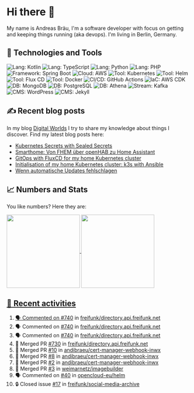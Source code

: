 # Hi there 👋

My name is Andreas Bräu, I'm a software developer with focus on getting and keeping things running (aka devops). I'm living in Berlin, Germany.

## 🧰 Technologies and Tools

![Lang: Kotlin](https://img.shields.io/badge/Lang-Kotlin-blue?style=flat&logo=Kotlin&logoColor=white)
![Lang: TypeScript](https://img.shields.io/badge/Lang-TypeScript-blue?style=flat&logo=TypeScript&logoColor=white)
![Lang: Python](https://img.shields.io/badge/Lang-Python-blue?style=flat&logo=Python&logoColor=white)
![Lang: PHP](https://img.shields.io/badge/Lang-PHP-blue?style=flat&logo=php&logoColor=white)
![Framework: Spring Boot](https://img.shields.io/badge/Framework-Spring%20Boot-blue?style=flat&logo=Spring-Boot&logoColor=white)
![Cloud: AWS](https://img.shields.io/badge/Cloud-AWS-blue?style=flat&logo=Amazon-AWS&logoColor=white)
![Tool: Kubernetes](https://img.shields.io/badge/Cloud-Kubernetes-blue?style=flat&logo=Kubernetes&logoColor=white)
![Tool: Helm](https://img.shields.io/badge/CI%2FCD-Helm-blue?style=flat&logo=Helm&logoColor=white)
![Tool: Flux CD](https://img.shields.io/badge/CI%2FCD-Flux%20CD-blue?style=flat&logo=Flux&logoColor=white)
![Tool: Docker](https://img.shields.io/badge/Tool-Docker-blue?style=flat&logo=Docker&logoColor=white)
![CI/CD: GitHub Actions](https://img.shields.io/badge/CI%2FCD-GitHub%20Actions-blue?style=flat&logo=GitHub%20Actions&logoColor=white)
![IaC: AWS CDK](https://img.shields.io/badge/IaC-AWS%20CDK-blue?style=flat&logo=Amazon-AWS&logoColor=white)
![DB: MongoDB](https://img.shields.io/badge/DB-MongoDB-blue?style=flat&logo=MongoDB&logoColor=white)
![DB: PostgreSQL](https://img.shields.io/badge/DB-PostgreSQL-blue?style=flat&logo=PostgreSQL&logoColor=white)
![DB: Athena](https://img.shields.io/badge/DB-Athena-blue?style=flat&logo=Amazon-AWS&logoColor=white)
![Stream: Kafka](https://img.shields.io/badge/Stream-Kafka-blue?style=flat&logo=Apache-Kafka&logoColor=white)
![CMS: WordPress](https://img.shields.io/badge/CMS-WordPress-blue?style=flat&logo=WordPress&logoColor=white)
![CMS: Jekyll](https://img.shields.io/badge/CMS-Jekyll-blue?style=flat&logo=Jekyll&logoColor=white)  


## ✍️ Recent blog posts

In my blog [Digital Worlds](https://blog.andi95.de) I try to share my knowledge about things I discover. Find my latest blog posts here:

<!-- BLOG-POST-LIST:START -->
- [Kubernetes Secrets with Sealed Secrets](https://blog.andi95.de/en/2025/03/kubernetes-secrets-with-sealed-secrets/?pk_campaign=feed&pk_kwd=kubernetes-secrets-with-sealed-secrets)
- [Smarthome: Von FHEM über openHAB zu Home Assistant](https://blog.andi95.de/2025/03/smarthome-von-fhem-ueber-openhab-zu-home-assistant/?pk_campaign=feed&pk_kwd=smarthome-von-fhem-ueber-openhab-zu-home-assistant)
- [GitOps with FluxCD for my home Kubernetes cluster](https://blog.andi95.de/en/2025/03/gitops-with-fluxcd-for-my-home-kubernetes-cluster/?pk_campaign=feed&pk_kwd=gitops-with-fluxcd-for-my-home-kubernetes-cluster)
- [Initialisation of my home Kubernetes cluster: k3s with Ansible](https://blog.andi95.de/en/2025/02/initialisation-of-my-home-kubernetes-cluster-k3s-with-ansible/?pk_campaign=feed&pk_kwd=initialisation-of-my-home-kubernetes-cluster-k3s-with-ansible)
- [Wenn automatische Updates fehlschlagen](https://blog.andi95.de/2025/02/wenn-automatische-updates-fehlschlagen/?pk_campaign=feed&pk_kwd=wenn-automatische-updates-fehlschlagen)
<!-- BLOG-POST-LIST:END -->

## 📈 Numbers and Stats

You like numbers? Here they are:

<a href="https://github.com/andibraeu">
  <img height=200 align="center" src="https://github-readme-stats.vercel.app/api?username=andibraeu&rank_icon=github&theme=transparent" />
</a>
<a href="https://github.com/andibraeu">
  <img height=200 align="center" src="https://github-readme-stats.vercel.app/api/top-langs?username=andibraeu&layout=compact&langs_count=8&card_width=320&theme=transparent" />
</8

<!--
**andibraeu/andibraeu** is a ✨ _special_ ✨ repository because its `README.md` (this file) appears on your GitHub profile.

Here are some ideas to get you started:

- 🔭 I’m currently working on ...
- 🌱 I’m currently learning ...
- 👯 I’m looking to collaborate on ...
- 🤔 I’m looking for help with ...
- 💬 Ask me about ...
- 📫 How to reach me: ...
- 😄 Pronouns: ...
- ⚡ Fun fact: ...
-->

## 👣 Recent activities

<!--START_SECTION:activity-->
1. 🗣 Commented on [#740](https://github.com/freifunk/directory.api.freifunk.net/pull/740#issuecomment-3234782245) in [freifunk/directory.api.freifunk.net](https://github.com/freifunk/directory.api.freifunk.net)
2. 🗣 Commented on [#740](https://github.com/freifunk/directory.api.freifunk.net/pull/740#issuecomment-3219938343) in [freifunk/directory.api.freifunk.net](https://github.com/freifunk/directory.api.freifunk.net)
3. 🗣 Commented on [#740](https://github.com/freifunk/directory.api.freifunk.net/pull/740#issuecomment-3219938343) in [freifunk/directory.api.freifunk.net](https://github.com/freifunk/directory.api.freifunk.net)
4. 🎉 Merged PR [#730](https://github.com/freifunk/directory.api.freifunk.net/pull/730) in [freifunk/directory.api.freifunk.net](https://github.com/freifunk/directory.api.freifunk.net)
5. 🎉 Merged PR [#10](https://github.com/andibraeu/cert-manager-webhook-inwx/pull/10) in [andibraeu/cert-manager-webhook-inwx](https://github.com/andibraeu/cert-manager-webhook-inwx)
6. 🎉 Merged PR [#8](https://github.com/andibraeu/cert-manager-webhook-inwx/pull/8) in [andibraeu/cert-manager-webhook-inwx](https://github.com/andibraeu/cert-manager-webhook-inwx)
7. 🎉 Merged PR [#2](https://github.com/andibraeu/cert-manager-webhook-inwx/pull/2) in [andibraeu/cert-manager-webhook-inwx](https://github.com/andibraeu/cert-manager-webhook-inwx)
8. 🎉 Merged PR [#3](https://github.com/weimarnetz/imagebuilder/pull/3) in [weimarnetz/imagebuilder](https://github.com/weimarnetz/imagebuilder)
9. 🗣 Commented on [#40](https://github.com/opencloud-eu/helm/issues/40#issuecomment-3182447364) in [opencloud-eu/helm](https://github.com/opencloud-eu/helm)
10. 🔒 Closed issue [#17](https://github.com/freifunk/social-media-archive/issues/17) in [freifunk/social-media-archive](https://github.com/freifunk/social-media-archive)
<!--END_SECTION:activity-->


